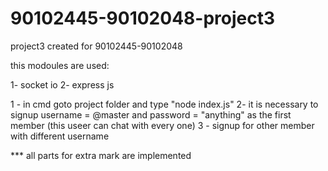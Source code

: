 # 90102445-90102048-project3
project3 created for 90102445-90102048

this modoules are used:

1- socket io
2- express js

1 - in cmd goto  project folder and type   "node index.js" 
2- it is necessary to signup  username = @master  and  password = "anything" as the first member (this useer can chat with every one)
3 - signup for other member with different username 



*** all parts for extra mark are implemented 
